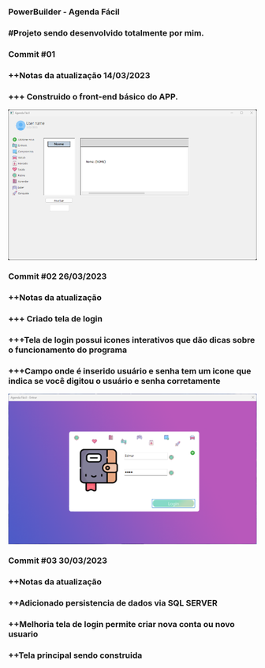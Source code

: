 ### PowerBuilder - Agenda Fácil

### #Projeto sendo desenvolvido totalmente por mim.

### Commit #01  

### ++Notas da atualização 14/03/2023

### +++ Construido o front-end básico do APP.
<img style="display: block;-webkit-user-select: none;margin: auto;cursor: zoom-in;background-color: hsl(0, 0%, 90%);transition: background-color 300ms;" src="https://raw.githubusercontent.com/edmarpires9/agenda_facil/main/data/preview/homepage.png" width="504" height="305">


### 

### Commit #02  26/03/2023

### ++Notas da atualização

### +++ Criado tela de login

### +++Tela de login possui icones interativos que dão dicas sobre o funcionamento do programa

### +++Campo onde é inserido usuário e senha tem um icone que indica se você digitou o usuário e senha corretamente
<img style="display: block;-webkit-user-select: none;margin: auto;cursor: zoom-in;background-color: hsl(0, 0%, 90%);transition: background-color 300ms;" src="https://raw.githubusercontent.com/edmarpires9/agenda_facil/main/data/preview/login.png" width="504" height="305">

### Commit #03  30/03/2023

### ++Notas da atualização

### ++Adicionado persistencia de dados via SQL SERVER

### ++Melhoria tela de  login permite criar nova conta ou novo usuario

### ++Tela principal sendo construida

